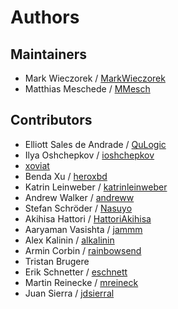 # Authors

## Maintainers
* Mark Wieczorek / [MarkWieczorek](https://github.com/MarkWieczorek)
* Matthias Meschede / [MMesch](https://github.com/MMesch)

## Contributors
* Elliott Sales de Andrade / [QuLogic](https://github.com/QuLogic)
* Ilya Oshchepkov / [ioshchepkov](https://github.com/ioshchepkov)
* [xoviat](https://github.com/xoviat)
* Benda Xu / [heroxbd](https://github.com/heroxbd)
* Katrin Leinweber / [katrinleinweber](https://github.com/katrinleinweber)
* Andrew Walker / [andreww](https://github.com/andreww)
* Stefan Schröder / [Nasuyo](https://github.com/Nasuyo)
* Akihisa Hattori / [HattoriAkihisa](https://github.com/HattoriAkihisa)
* Aaryaman Vasishta / [jammm](https://github.com/jammm)
* Alex Kalinin / [alkalinin](https://github.com/alkalinin)
* Armin Corbin / [rainbowsend](https://github.com/rainbowsend)
* Tristan Brugere
* Erik Schnetter / [eschnett](https://github.com/eschnett)
* Martin Reinecke / [mreineck](https://github.com/mreineck)
* Juan Sierra / [jdsierral](https://github.com/jdsierral)